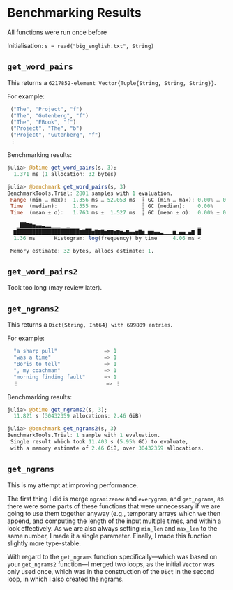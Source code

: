 # Benchmarking Results

All functions were run once before 

Initialisation: `s = read("big_english.txt", String)`

## `get_word_pairs`

This returns a `6217852-element Vector{Tuple{String, String, String}}`.

For example:
```julia
 ("The", "Project", "f")
 ("The", "Gutenberg", "f")
 ("The", "EBook", "f")
 ("Project", "The", "b")
 ("Project", "Gutenberg", "f")
 ⋮
```

Benchmarking results:
```julia
julia> @btime get_word_pairs(s, 3);
  1.371 ms (1 allocation: 32 bytes)

julia> @benchmark get_word_pairs(s, 3)
BenchmarkTools.Trial: 2801 samples with 1 evaluation.
 Range (min … max):  1.356 ms … 52.053 ms  ┊ GC (min … max): 0.00% … 0.00%
 Time  (median):     1.555 ms              ┊ GC (median):    0.00%
 Time  (mean ± σ):   1.763 ms ±  1.527 ms  ┊ GC (mean ± σ):  0.00% ± 0.00%

   ▁██▇▆▅▄▄▃▂▂▁▁▁  ▁                                         ▁
  ▆████████████████████▆▇██▅▇▆▇▅▆▆▅▆▅▄▆▄▄▅▇▅▁▅▅▄▄▃▁▁▁▅▁▄▄▁▄▆ █
  1.36 ms      Histogram: log(frequency) by time     4.06 ms <

 Memory estimate: 32 bytes, allocs estimate: 1.
```

## `get_word_pairs2`

Took too long (may review later).

## `get_ngrams2`

This returns a `Dict{String, Int64} with 699809 entries`.

For example:
```julia
  "a sharp pull"               => 1
  "was a time"                 => 1
  "Boris to tell"              => 1
  ", my coachman"              => 1
  "morning finding fault"      => 1
  ⋮                            => ⋮
```

Benchmarking results:
```julia
julia> @btime get_ngrams2(s, 3);
  11.821 s (30432359 allocations: 2.46 GiB)

julia> @benchmark get_ngrams2(s, 3)
BenchmarkTools.Trial: 1 sample with 1 evaluation.
 Single result which took 11.403 s (5.95% GC) to evaluate,
 with a memory estimate of 2.46 GiB, over 30432359 allocations.
```

## `get_ngrams` 

This is my attempt at improving performance.

The first thing I did is merge `ngramizenew` and `everygram`, and `get_ngrams`, as there were some parts of these functions that were unnecessary if we are going to use them together anyway (e.g., temporary arrays which we then append, and computing the length of the input multiple times, and within a look effectively.  As we are also always setting `min_len` and `max_len` to the same number, I made it a single parameter.  Finally, I made this function slightly more type-stable.

With regard to the `get_ngrams` function specifically&mdash;which was based on your `get_ngrams2` function&mdash;I merged two loops, as the initial `Vector` was only used once, which was in the construction of the `Dict` in the second loop, in which I also created the ngrams.